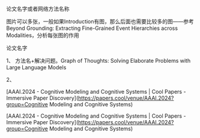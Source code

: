 论文名字或者网络方法名称







图片可以多张，一般如果Introduction有图，那么后面也需要比较多的图——参考Beyond Grounding: Extracting Fine-Grained Event Hierarchies across Modalities，分析每张图的作用





论文名字

1、 方法名+解决问题。Graph of Thoughts: Solving Elaborate Problems with Large Language Models

2、







[AAAI.2024 - Cognitive Modeling and Cognitive Systems | Cool Papers - Immersive Paper Discovery](https://papers.cool/venue/AAAI.2024?group=Cognitive Modeling and Cognitive Systems)



[AAAI.2024 - Cognitive Modeling and Cognitive Systems | Cool Papers - Immersive Paper Discovery](https://papers.cool/venue/AAAI.2024?group=Cognitive Modeling and Cognitive Systems)
